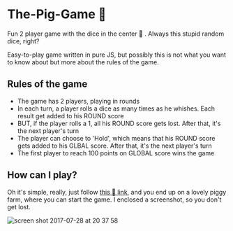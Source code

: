 # The-Pig-Game 🐷
Fun 2 player game with the dice in the center 🎲 . Always this stupid random dice, right?

Easy-to-play game written in pure JS, but possibly this is not what you want to know about but more about the rules of the game.

## Rules of the game
- The game has 2 players, playing in rounds
- In each turn, a player rolls a dice as many times as he whishes. Each result get added to his ROUND score
- BUT, if the player rolls a 1, all his ROUND score gets lost. After that, it's the next player's turn
- The player can choose to 'Hold', which means that his ROUND score gets added to his GLBAL score. After that, it's the next player's turn
- The first player to reach 100 points on GLOBAL score wins the game

## How can I play?

Oh it's simple, really, just follow [this 🐷 link](https://javpet.github.io/The-Pig-Game/), and you end up on a lovely piggy farm, where you can start the game. I enclosed a screenshot, so you don't get lost.

![screen shot 2017-07-28 at 20 37 58](https://user-images.githubusercontent.com/9334646/28731546-a533f564-73d4-11e7-88b9-2f34766c2c7a.png)
